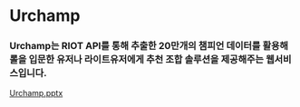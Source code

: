 # Urchamp

### Urchamp는 RIOT API를 통해 추출한 20만개의 챔피언 데이터를 활용해 롤을 입문한 유저나 라이트유저에게 추천 조합 솔루션을 제공해주는 웹서비스입니다.

[Urchamp.pptx](https://github.com/dlaghwls1104/Urchamp/files/8960019/Capston.pptx)

